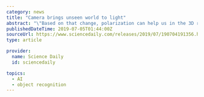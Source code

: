 ```yaml
---
category: news
title: "Camera brings unseen world to light"
abstract: "\"Based on that change, polarization can help us in the 3D reconstruction of an object, to estimate its depth ... remote sensing, facial recognition, machine vision and more,\" said Capasso. The Harvard Office of Technology Development has protected the ..."
publishedDateTime: 2019-07-05T01:44:00Z
sourceUrl: https://www.sciencedaily.com/releases/2019/07/190704191356.htm
type: article

provider:
  name: Science Daily
  id: sciencedaily

topics:
  - AI
  - object recognition
---
```

